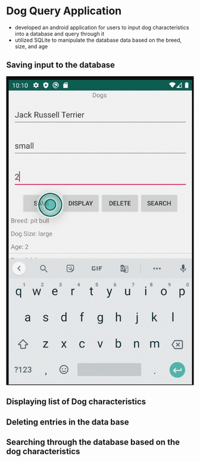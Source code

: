 # Dog Query Application
- developed an android application for users to input dog characteristics into a database and query through it
- utilized SQLite to manipulate the database data based on the breed, size, and age
## Saving input to the database
![](images/image2.png)
## Displaying list of Dog characteristics
## Deleting entries in the data base
## Searching through the database based on the dog characteristics 

